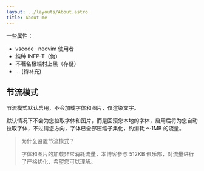 ```yaml
---
layout: ../layouts/About.astro
title: About me
---
```


一些属性：

- vscode · neovim 使用者
- 纯种 INFP-T（伪）
- 不著名极端村上黑（存疑）
- ... (待补充)

## 节流模式

节流模式默认启用，不会加载字体和图片，仅渲染文字。

默认情况下不会为您拉取字体和图片，而是回滚您本地的字体，启用后将为您自动拉取字体，不过请您方向，字体已全部压缩子集化，约消耗 ～1MB 的流量。

> 为什么设置节流模式？
>
> 字体和图片的加载非常消耗流量，本博客参与 512KB 俱乐部，对流量进行了严格优化，希望您可以理解。
